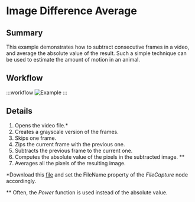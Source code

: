 # Image Difference Average

## Summary
This example demonstrates how to subtract consecutive frames in a video, and average the absolute value of the result. Such a simple technique can be used to estimate the amount of motion in an animal.

## Workflow
:::workflow
![Example](~/workflows/BonsaiExamples/Vision/ImageDifferenceAverage/ImageDifferenceAverage.bonsai)
:::

## Details
1. Opens the video file.\*
2. Creates a grayscale version of the frames.
3. Skips one frame. 
4. Zips the current frame with the previous one.
5. Subtracts the previous frame to the current one. 
6. Computes the absolute value of the pixels in the subtracted image. \*\*
7. Averages all the pixels of the resulting image.


\*Download this [file](https://drive.google.com/file/d/1Gh412SmoWV34jlrJfs4ZEvCMX7h-BHVj/view?usp=sharing) and set the FileName property of the *FileCapture* node accordingly.

\*\* Often, the *Power* function is used instead of the absolute value.